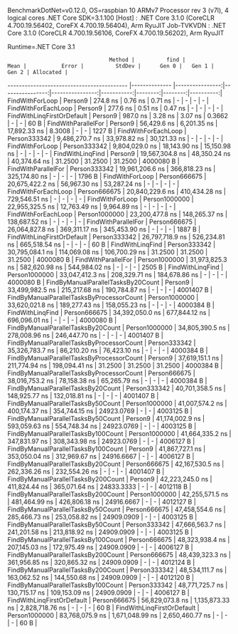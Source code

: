 
BenchmarkDotNet=v0.12.0, OS=raspbian 10
ARMv7 Processor rev 3 (v7l), 4 logical cores
.NET Core SDK=3.1.100
  [Host]     : .NET Core 3.1.0 (CoreCLR 4.700.19.56402, CoreFX 4.700.19.56404), Arm RyuJIT
  Job-TVKVDN : .NET Core 3.1.0 (CoreCLR 4.700.19.56106, CoreFX 4.700.19.56202), Arm RyuJIT

Runtime=.NET Core 3.1  

                                    Method |          find |            Mean |           Error |          StdDev |      Gen 0 |   Gen 1 |   Gen 2 | Allocated |
------------------------------------------ |-------------- |----------------:|----------------:|----------------:|-----------:|--------:|--------:|----------:|
                           FindWithForLoop |       Person9 |        274.8 ns |         0.76 ns |         0.71 ns |          - |       - |       - |         - |
                       FindWithForEachLoop |       Person9 |        277.6 ns |         0.51 ns |         0.47 ns |          - |       - |       - |         - |
                FindWithLinqFirstOrDefault |       Person9 |        987.0 ns |         3.28 ns |         3.07 ns |     0.3662 |       - |       - |      60 B |
                       FindWithParallelFor |       Person9 |     56,429.6 ns |     6,201.35 ns |    17,892.33 ns |     8.3008 |       - |       - |    1227 B |
                       FindWithForEachLoop |  Person333342 |  9,486,270.7 ns |    33,978.82 ns |    30,121.33 ns |          - |       - |       - |         - |
                           FindWithForLoop |  Person333342 |  9,804,029.0 ns |    18,143.90 ns |    15,150.98 ns |          - |       - |       - |         - |
                          FindWithLinqFind |       Person9 | 19,567,304.8 ns |    48,350.24 ns |    40,374.64 ns |    31.2500 | 31.2500 | 31.2500 | 4000080 B |
                       FindWithParallelFor |  Person333342 | 19,961,206.6 ns |   366,818.23 ns |   325,174.80 ns |          - |       - |       - |    1796 B |
                           FindWithForLoop |  Person666675 | 20,675,422.2 ns |    56,967.30 ns |    53,287.24 ns |          - |       - |       - |         - |
                       FindWithForEachLoop |  Person666675 | 20,840,229.6 ns |   410,434.28 ns |   729,546.51 ns |          - |       - |       - |         - |
                           FindWithForLoop | Person1000000 | 22,955,325.5 ns |    12,763.49 ns |     9,964.89 ns |          - |       - |       - |         - |
                       FindWithForEachLoop | Person1000000 | 23,200,477.8 ns |   148,265.37 ns |   138,687.52 ns |          - |       - |       - |         - |
                       FindWithParallelFor |  Person666675 | 26,064,827.8 ns |   369,311.17 ns |   345,453.90 ns |          - |       - |       - |    1887 B |
                FindWithLinqFirstOrDefault |  Person333342 | 26,797,718.9 ns |   526,234.81 ns |   665,518.54 ns |          - |       - |       - |      60 B |
                          FindWithLinqFind |  Person333342 | 30,795,084.1 ns |   114,069.08 ns |   106,700.29 ns |    31.2500 | 31.2500 | 31.2500 | 4000080 B |
                       FindWithParallelFor | Person1000000 | 31,973,825.3 ns |   582,620.98 ns |   544,984.02 ns |          - |       - |       - |    2505 B |
                          FindWithLinqFind | Person1000000 | 33,047,412.3 ns |   208,329.71 ns |   184,678.86 ns |          - |       - |       - | 4000080 B |
        FindByManualParallelTasksBy20Count |       Person9 | 33,499,982.5 ns |   215,217.68 ns |   190,784.87 ns |          - |       - |       - | 4001407 B |
 FindByManualParallelTasksByProcessorCount | Person1000000 | 33,620,021.8 ns |   189,277.43 ns |   158,055.23 ns |          - |       - |       - | 4000384 B |
                          FindWithLinqFind |  Person666675 | 34,392,050.0 ns |   677,844.12 ns |   696,096.01 ns |          - |       - |       - | 4000080 B |
        FindByManualParallelTasksBy20Count | Person1000000 | 34,805,390.5 ns |   278,008.96 ns |   246,447.70 ns |          - |       - |       - | 4001407 B |
 FindByManualParallelTasksByProcessorCount |  Person333342 | 35,326,783.7 ns |    86,210.20 ns |    76,423.10 ns |          - |       - |       - | 4000384 B |
 FindByManualParallelTasksByProcessorCount |       Person9 | 37,619,151.1 ns |   211,774.94 ns |   198,094.41 ns |    31.2500 | 31.2500 | 31.2500 | 4000384 B |
 FindByManualParallelTasksByProcessorCount |  Person666675 | 38,016,753.2 ns |    78,158.38 ns |    65,265.79 ns |          - |       - |       - | 4000384 B |
        FindByManualParallelTasksBy20Count |  Person333342 | 40,701,358.5 ns |   148,925.77 ns |   132,018.81 ns |          - |       - |       - | 4001407 B |
        FindByManualParallelTasksBy50Count | Person1000000 | 41,007,574.2 ns |   400,174.37 ns |   354,744.15 ns | 24923.0769 |       - |       - | 4003125 B |
        FindByManualParallelTasksBy50Count |       Person9 | 41,174,002.9 ns |   593,059.63 ns |   554,748.34 ns | 24923.0769 |       - |       - | 4003125 B |
       FindByManualParallelTasksBy100Count | Person1000000 | 41,664,335.2 ns |   347,831.97 ns |   308,343.98 ns | 24923.0769 |       - |       - | 4006127 B |
       FindByManualParallelTasksBy100Count |       Person9 | 41,867,727.1 ns |   353,050.04 ns |   312,969.67 ns | 24916.6667 |       - |       - | 4006127 B |
        FindByManualParallelTasksBy20Count |  Person666675 | 42,167,530.5 ns |   262,336.26 ns |   232,554.26 ns |          - |       - |       - | 4001407 B |
       FindByManualParallelTasksBy200Count |       Person9 | 42,223,245.0 ns |   411,824.44 ns |   365,071.64 ns | 24833.3333 |       - |       - | 4012118 B |
       FindByManualParallelTasksBy200Count | Person1000000 | 42,255,571.5 ns |   481,464.99 ns |   426,806.18 ns | 24916.6667 |       - |       - | 4012127 B |
        FindByManualParallelTasksBy50Count |  Person666675 | 47,458,554.6 ns |   285,466.73 ns |   253,058.82 ns | 24909.0909 |       - |       - | 4003125 B |
        FindByManualParallelTasksBy50Count |  Person333342 | 47,666,563.7 ns |   241,201.58 ns |   213,818.92 ns | 24909.0909 |       - |       - | 4003125 B |
       FindByManualParallelTasksBy100Count |  Person666675 | 48,323,938.4 ns |   207,145.03 ns |   172,975.49 ns | 24909.0909 |       - |       - | 4006127 B |
       FindByManualParallelTasksBy200Count |  Person666675 | 48,439,323.3 ns |   361,956.85 ns |   320,865.32 ns | 24909.0909 |       - |       - | 4012124 B |
       FindByManualParallelTasksBy200Count |  Person333342 | 48,534,111.7 ns |   163,062.52 ns |   144,550.68 ns | 24909.0909 |       - |       - | 4012120 B |
       FindByManualParallelTasksBy100Count |  Person333342 | 48,771,725.7 ns |   130,715.17 ns |   109,153.09 ns | 24909.0909 |       - |       - | 4006127 B |
                FindWithLinqFirstOrDefault |  Person666675 | 56,829,073.8 ns | 1,135,873.33 ns | 2,828,718.76 ns |          - |       - |       - |      60 B |
                FindWithLinqFirstOrDefault | Person1000000 | 83,768,075.9 ns | 1,671,048.99 ns | 2,650,460.77 ns |          - |       - |       - |      60 B |
